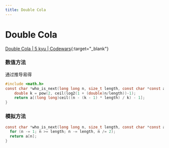 ```yaml
---
title: Double Cola
---
```


# Double Cola

[Double Cola \| 5 kyu \| Codewars](https://www.codewars.com/kata/double-cola){:target="_blank"}

### 数值方法

通过推导易得

```c
#include <math.h>
const char *who_is_next(long long n, size_t length, const char *const a[length]) {
    double k = pow(2, ceil(log2(1 + (double)n/length))-1);
    return a[(long long)ceil((n - (k - 1) * length) / k) - 1];
}
```

### 模拟方法

```c
const char *who_is_next(long long n, size_t length, const char *const a[length]) {
  for (n -= 1; n >= length; n -= length, n /= 2);
  return a[n];
}
```